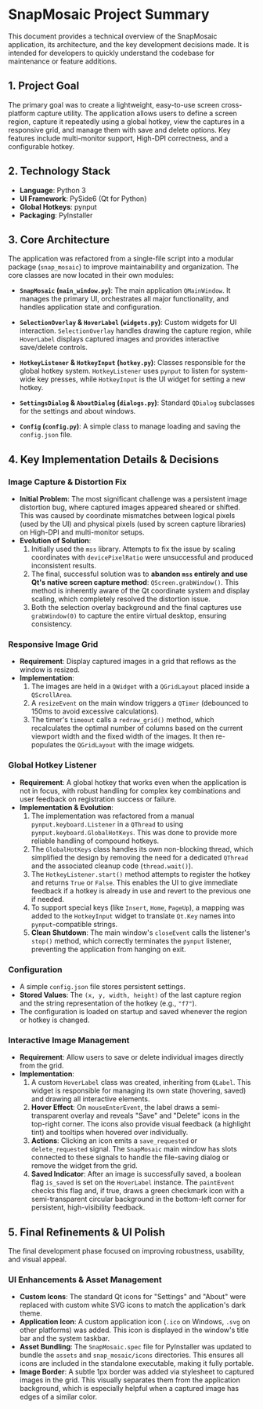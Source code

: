 # SnapMosaic Project Summary

This document provides a technical overview of the SnapMosaic application, its architecture, and the key development decisions made. It is intended for developers to quickly understand the codebase for maintenance or feature additions.

## 1. Project Goal

The primary goal was to create a lightweight, easy-to-use screen cross-platform capture utility. The application allows users to define a screen region, capture it repeatedly using a global hotkey, view the captures in a responsive grid, and manage them with save and delete options. Key features include multi-monitor support, High-DPI correctness, and a configurable hotkey.

## 2. Technology Stack

- **Language**: Python 3
- **UI Framework**: PySide6 (Qt for Python)
- **Global Hotkeys**: pynput
- **Packaging**: PyInstaller

## 3. Core Architecture

The application was refactored from a single-file script into a modular package (`snap_mosaic`) to improve maintainability and organization. The core classes are now located in their own modules:

- **`SnapMosaic` (`main_window.py`)**: The main application `QMainWindow`. It manages the primary UI, orchestrates all major functionality, and handles application state and configuration.

- **`SelectionOverlay` & `HoverLabel` (`widgets.py`)**: Custom widgets for UI interaction. `SelectionOverlay` handles drawing the capture region, while `HoverLabel` displays captured images and provides interactive save/delete controls.

- **`HotkeyListener` & `HotkeyInput` (`hotkey.py`)**: Classes responsible for the global hotkey system. `HotkeyListener` uses `pynput` to listen for system-wide key presses, while `HotkeyInput` is the UI widget for setting a new hotkey.

- **`SettingsDialog` & `AboutDialog` (`dialogs.py`)**: Standard `QDialog` subclasses for the settings and about windows.

- **`Config` (`config.py`)**: A simple class to manage loading and saving the `config.json` file.

## 4. Key Implementation Details & Decisions

### Image Capture & Distortion Fix

- **Initial Problem**: The most significant challenge was a persistent image distortion bug, where captured images appeared sheared or shifted. This was caused by coordinate mismatches between logical pixels (used by the UI) and physical pixels (used by screen capture libraries) on High-DPI and multi-monitor setups.
- **Evolution of Solution**:
    1.  Initially used the `mss` library. Attempts to fix the issue by scaling coordinates with `devicePixelRatio` were unsuccessful and produced inconsistent results.
    2.  The final, successful solution was to **abandon `mss` entirely and use Qt's native screen capture method**: `QScreen.grabWindow()`. This method is inherently aware of the Qt coordinate system and display scaling, which completely resolved the distortion issue.
    3.  Both the selection overlay background and the final captures use `grabWindow(0)` to capture the entire virtual desktop, ensuring consistency.

### Responsive Image Grid

- **Requirement**: Display captured images in a grid that reflows as the window is resized.
- **Implementation**: 
    1.  The images are held in a `QWidget` with a `QGridLayout` placed inside a `QScrollArea`.
    2.  A `resizeEvent` on the main window triggers a `QTimer` (debounced to 150ms to avoid excessive calculations).
    3.  The timer's `timeout` calls a `redraw_grid()` method, which recalculates the optimal number of columns based on the current viewport width and the fixed width of the images. It then re-populates the `QGridLayout` with the image widgets.

### Global Hotkey Listener

- **Requirement**: A global hotkey that works even when the application is not in focus, with robust handling for complex key combinations and user feedback on registration success or failure.
- **Implementation & Evolution**:
    1.  The implementation was refactored from a manual `pynput.keyboard.Listener` in a `QThread` to using `pynput.keyboard.GlobalHotKeys`. This was done to provide more reliable handling of compound hotkeys.
    2.  The `GlobalHotKeys` class handles its own non-blocking thread, which simplified the design by removing the need for a dedicated `QThread` and the associated cleanup code (`thread.wait()`).
    3.  The `HotkeyListener.start()` method attempts to register the hotkey and returns `True` or `False`. This enables the UI to give immediate feedback if a hotkey is already in use and revert to the previous one if needed.
    4.  To support special keys (like `Insert`, `Home`, `PageUp`), a mapping was added to the `HotkeyInput` widget to translate `Qt.Key` names into `pynput`-compatible strings.
    5.  **Clean Shutdown**: The main window's `closeEvent` calls the listener's `stop()` method, which correctly terminates the `pynput` listener, preventing the application from hanging on exit.

### Configuration

- A simple `config.json` file stores persistent settings.
- **Stored Values**: The `(x, y, width, height)` of the last capture region and the string representation of the hotkey (e.g., `"f7"`).
- The configuration is loaded on startup and saved whenever the region or hotkey is changed.

### Interactive Image Management

- **Requirement**: Allow users to save or delete individual images directly from the grid.
- **Implementation**:
    1.  A custom `HoverLabel` class was created, inheriting from `QLabel`. This widget is responsible for managing its own state (hovering, saved) and drawing all interactive elements.
    2.  **Hover Effect**: On `mouseEnterEvent`, the label draws a semi-transparent overlay and reveals "Save" and "Delete" icons in the top-right corner. The icons also provide visual feedback (a highlight tint) and tooltips when hovered over individually.
    3.  **Actions**: Clicking an icon emits a `save_requested` or `delete_requested` signal. The `SnapMosaic` main window has slots connected to these signals to handle the file-saving dialog or remove the widget from the grid.
    4.  **Saved Indicator**: After an image is successfully saved, a boolean flag `is_saved` is set on the `HoverLabel` instance. The `paintEvent` checks this flag and, if true, draws a green checkmark icon with a semi-transparent circular background in the bottom-left corner for persistent, high-visibility feedback.

## 5. Final Refinements & UI Polish

The final development phase focused on improving robustness, usability, and visual appeal.

### UI Enhancements & Asset Management

- **Custom Icons**: The standard Qt icons for "Settings" and "About" were replaced with custom white SVG icons to match the application's dark theme.
- **Application Icon**: A custom application icon (`.ico` on Windows, `.svg` on other platforms) was added. This icon is displayed in the window's title bar and the system taskbar.
- **Asset Bundling**: The `SnapMosaic.spec` file for PyInstaller was updated to bundle the `assets` and `snap_mosaic/icons` directories. This ensures all icons are included in the standalone executable, making it fully portable.
- **Image Border**: A subtle 1px border was added via stylesheet to captured images in the grid. This visually separates them from the application background, which is especially helpful when a captured image has edges of a similar color.
